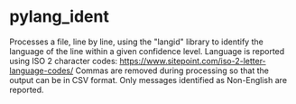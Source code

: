 # pylang_ident

Processes a file, line by line, using the "langid" library to identify the language of the line within a given confidence level.
Language is reported using ISO 2 character codes: https://www.sitepoint.com/iso-2-letter-language-codes/
Commas are removed during processing so that the output can be in CSV format.
Only messages identified as Non-English are reported.
